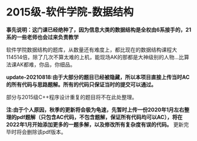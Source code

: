 # 2015级-软件学院-数据结构

**事先说明：这门课已经绝种了，因为信息大类的数据结构是全权由6系接手的，21系的一些老师也会过来负责教学**

软件学院数据结构的题库，从数量还有难度上，都比现在的数据结构课程大114514倍，除了几次不算太难的上机，能现场AK的那都是大神级别的人物...比算法课AK都难，你品，你细品。

**update-20210818:由于大部分的题目已经被隐藏，所以本项目直接上传当时AC的所有代码与思路题解。所有的代码只保证当时的提交可以通过。**

部分与2015级C++程序设计重复的题目将不在此处整理。

**注:由于个人原因，秋季的更新将会极为龟速，先暂时上传一份2020年1月左右整理的pdf题解（只包含AC代码，不包含题解，保证所有代码均可以AC），将在2022年1月开始添加更多的一题多解，以及修改所有复杂度有误的代码。** 更新完毕时将会删除该pdf版本。
